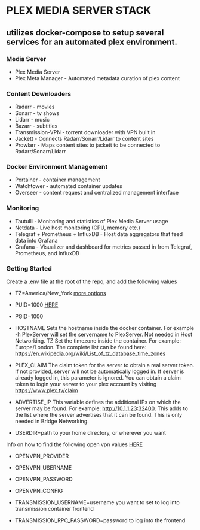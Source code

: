 # PLEX MEDIA SERVER STACK

## utilizes docker-compose to setup several services for an automated plex environment.

### Media Server

- Plex Media Server
- Plex Meta Manager - Automated metadata curation of plex content

### Content Downloaders

- Radarr - movies
- Sonarr - tv shows
- Lidarr - music
- Bazarr - subtitles
- Transmission-VPN - torrent downloader with VPN built in
- Jackett - Connects Radarr/Sonarr/Lidarr to content sites
- Prowlarr - Maps content sites to jackett to be connected to Radarr/Sonarr/Lidarr

### Docker Environment Management

- Portainer - container management
- Watchtower - automated container updates
- Overseer - content request and centralized management interface

### Monitoring

- Tautulli - Monitoring and statistics of Plex Media Server usage
- Netdata - Live host monitoring (CPU, memory etc.)
- Telegraf + Prometheus + InfluxDB - Host data aggregators that feed data into Grafana
- Grafana - Visualizer and dashboard for metrics passed in from Telegraf, Prometheus, and InfluxDB

### Getting Started
Create a .env file at the root of the repo, and add the following values

- TZ=America/New_York [more options](https://en.wikipedia.org/wiki/List_of_tz_database_time_zones#List)

- PUID=1000 [HERE](https://docs.linuxserver.io/general/understanding-puid-and-pgid)
- PGID=1000

- HOSTNAME Sets the hostname inside the docker container. For example -h PlexServer will set the servername to PlexServer. Not needed in Host Networking.
TZ Set the timezone inside the container. For example: Europe/London. The complete list can be found here: https://en.wikipedia.org/wiki/List_of_tz_database_time_zones

- PLEX_CLAIM The claim token for the server to obtain a real server token. If not provided, server will not be automatically logged in. If server is already logged in, this parameter is ignored. You can obtain a claim token to login your server to your plex account by visiting https://www.plex.tv/claim

- ADVERTISE_IP This variable defines the additional IPs on which the server may be found. For example: http://10.1.1.23:32400. This adds to the list where the server advertises that it can be found. This is only needed in Bridge Networking.

- USERDIR=path to your home directory, or wherever you want

Info on how to find the following open vpn values [HERE](https://haugene.github.io/docker-transmission-openvpn/config-options/)
- OPENVPN_PROVIDER
- OPENVPN_USERNAME
- OPENVPN_PASSWORD
- OPENVPN_CONFIG

- TRANSMISSION_USERNAME=username you want to set to log into transmission container frontend
- TRANSMISSION_RPC_PASSWORD=password to log into the frontend
